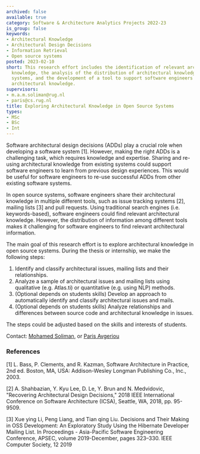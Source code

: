 ```yaml
---
archived: false
available: true
category: Software & Architecture Analytics Projects 2022-23
is_group: false
keywords:
- Architectural Knowledge
- Architectural Design Decisions
- Information Retrieval
- Open source systems
posted: 2023-02-10
short: This research effort includes the identification of relevant architectural
  knowledge, the analysis of the distribution of architectural knowledge in open source
  systems, and the development of a tool to support software engineers to find relevant
  architectural knowledge.
supervisors:
- m.a.m.soliman@rug.nl
- paris@cs.rug.nl
title: Exploring Architectural Knowledge in Open Source Systems
types:
- MSc
- BSc
- Int
---
```


Software architectural design decisions (ADDs) play a crucial role when developing a software system [1]. However, making the right ADDs is a challenging task, which requires knowledge and expertise. Sharing and re-using architectural knowledge from existing systems could support software engineers to learn from previous design experiences. This would be useful for software engineers to re-use successful ADDs from other existing software systems.

In open source systems, software engineers share their architectural knowledge in multiple different tools, such as issue tracking systems [2], mailing lists [3] and pull requests. Using traditional search engines (i.e. keywords-based), software engineers could find relevant architectural knowledge. However, the distribution of information among different tools makes it challenging for software engineers to find relevant architectural information.

The main goal of this research effort is to explore architectural knowledge in open source systems. During the thesis or internship, we make the following steps:

1. Identify and classify architectural issues, mailing lists and their relationships.
2. Analyze a sample of architectural issues and mailing lists using qualitative (e.g. Atlas.ti) or quantitative (e.g. using NLP) methods.
3. (Optional depends on students skills) Develop an approach to automatically identify and classify architectural issues and mails.
4. (Optional depends on students skills) Analyze relationships and differences between source code and architectural knowledge in issues.

The steps could be adjusted based on the skills and interests of students.

Contact: [Mohamed Soliman](m.a.m.soliman@rug.nl), or [Paris Avgeriou](p.avgeriou@rug.nl)

### References

[1] L. Bass, P. Clements, and R. Kazman, Software Architecture in Practice, 2nd ed. Boston, MA, USA: Addison-Wesley Longman Publishing Co., Inc., 2003.

[2] A. Shahbazian, Y. Kyu Lee, D. Le, Y. Brun and N. Medvidovic, "Recovering Architectural Design Decisions," 2018 IEEE International Conference on Software Architecture (ICSA), Seattle, WA, 2018, pp. 95-9509.

[3] Xue ying Li, Peng Liang, and Tian qing Liu. Decisions and Their Making in OSS Development: An Exploratory Study Using the Hibernate Developer Mailing List. In Proceedings - Asia-Pacific Software Engineering Conference, APSEC, volume 2019-December, pages 323–330. IEEE Computer Society, 12 2019